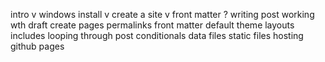 intro v
windows install v 
create a site v
front matter ?
writing post
working wth draft
create pages
permalinks
front matter default
theme
layouts
includes
looping through post
conditionals
data files 
static files
hosting github pages
